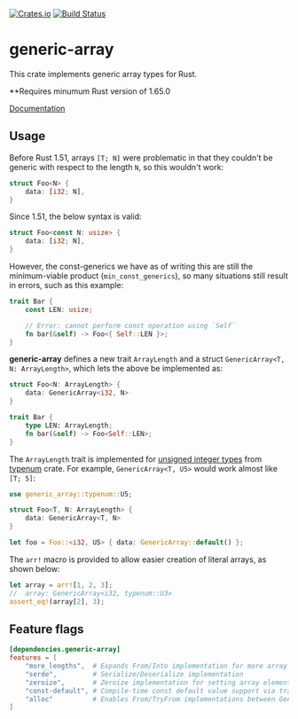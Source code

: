 [![Crates.io](https://img.shields.io/crates/v/generic-array.svg)](https://crates.io/crates/generic-array)
[![Build Status](https://travis-ci.org/fizyk20/generic-array.svg?branch=master)](https://travis-ci.org/fizyk20/generic-array)
# generic-array

This crate implements generic array types for Rust.

**Requires minumum Rust version of 1.65.0

[Documentation](http://fizyk20.github.io/generic-array/generic_array/)

## Usage

Before Rust 1.51, arrays `[T; N]` were problematic in that they couldn't be generic with respect to the length `N`, so this wouldn't work:

```rust
struct Foo<N> {
    data: [i32; N],
}
```

Since 1.51, the below syntax is valid:

```rust
struct Foo<const N: usize> {
    data: [i32; N],
}
```

However, the const-generics we have as of writing this are still the minimum-viable product (`min_const_generics`), so many situations still result in errors, such as this example:

```rust
trait Bar {
    const LEN: usize;

    // Error: cannot perform const operation using `Self`
    fn bar(&self) -> Foo<{ Self::LEN }>;
}
```

**generic-array** defines a new trait `ArrayLength` and a struct `GenericArray<T, N: ArrayLength>`, which lets the above be implemented as:

```rust
struct Foo<N: ArrayLength> {
    data: GenericArray<i32, N>
}

trait Bar {
    type LEN: ArrayLength;
    fn bar(&self) -> Foo<Self::LEN>;
}
```

The `ArrayLength` trait is implemented for [unsigned integer types](http://fizyk20.github.io/generic-array/typenum/uint/index.html) from [typenum](http://fizyk20.github.io/generic-array/typenum/index.html) crate. For example, `GenericArray<T, U5>` would work almost like `[T; 5]`:

```rust
use generic_array::typenum::U5;

struct Foo<T, N: ArrayLength> {
    data: GenericArray<T, N>
}

let foo = Foo::<i32, U5> { data: GenericArray::default() };
```

The `arr!` macro is provided to allow easier creation of literal arrays, as shown below:

```rust
let array = arr![1, 2, 3];
//  array: GenericArray<i32, typenum::U3>
assert_eq!(array[2], 3);
```

## Feature flags

```toml
[dependencies.generic-array]
features = [
    "more_lengths",  # Expands From/Into implementation for more array lengths
    "serde",         # Serialize/Deserialize implementation
    "zeroize",       # Zeroize implementation for setting array elements to zero
    "const-default", # Compile-time const default value support via trait
    "alloc"          # Enables From/TryFrom implementations between GenericArray and Vec<T>/Box<[T]>
]
```